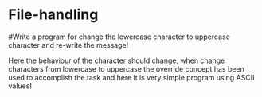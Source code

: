 # File-handling 
#Write a program for change the lowercase character to uppercase character and re-write the message!

Here the behaviour of the character should change, when change characters from lowercase to uppercase
the override concept has been used to accomplish the task and here it is very simple program using ASCII values! 
